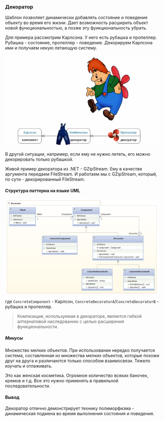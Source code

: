 ### Декоратор

Шаблон позволяет динамически добавлять состояние 
и поведение объекту во время его жизни. Дает возможность
расширить объект новой функциональностью, а позже эту 
функциональность убрать.

Для примера рассмотрим Карлсона. У него есть рубашка и
пропеллер. Рубашка - состояние, пропеллер - поведение.
Декорируем Карлсона ими и получаем некую летающую систему.

 ![carlson](carlson.png)
 
 В другой ситуации, например, если ему не нужно лететь,
 его можно декорировать только рубашкой.
 
 Живой пример декоратора из .NET - GZipStream. Ему в 
 качестве аргумента передаем FileStream. И работаем 
 мы с GZipStream, который, по сути - декорированный
 FileStream.
 
 #### Структура паттерна на языке UML
 
 ![uml](uml.png)
 
 где `ConcreteComponent` - Карлсон, 
 `ConcreteDecoratorA`/`ConcreteDecoratorB` - рубашка и
 пропеллер.
 
 > Компизиция, используемая в декораторе, является
> гибкой алтернативой наследованию с целью расширения
> функциональности. 

##### Минусы

Множество мелких объектов. При использовании нередко 
получается система, составленная из множества мелких
объектов, которые похожи друг на друга и различаются
только способом взаимосвязи. Тяжело изучать и отлаживать.

Это как женская косметика. Огромное количество всяких
баночек, кремов и т.д. Все это нужно применять в 
правильной последовательности.

#### Вывод

Декоратор отлично демонстрирует технику полиморфизма -
динамическая подмена во время выполнения состояния и 
поведения. 